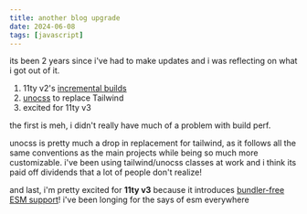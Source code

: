 ```yaml
---
title: another blog upgrade
date: 2024-06-08
tags: [javascript]
---
```


its been 2 years since i've had to make updates and i was reflecting on what i got out of it.

<!-- excerpt-end -->

1. 11ty v2's [incremental builds](https://www.11ty.dev/docs/usage/incremental/)
2. [unocss](https://unocss.dev/) to replace Tailwind
3. excited for 11ty v3

the first is meh, i didn't really have much of a problem with build perf. 

unocss is pretty much a drop in replacement for tailwind, as it follows all the same conventions as the main projects while being so much more customizable. i've been using tailwind/unocss classes at work and i think its paid off dividends that a lot of people don't realize!

and last, i'm pretty excited for **11ty v3** because it introduces [bundler-free ESM support](https://www.11ty.dev/blog/canary-eleventy-v3/)! i've been longing for the says of esm everywhere
